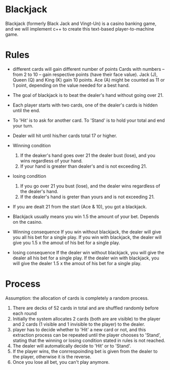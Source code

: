 # Blackjack
Blackjack (formerly Black Jack and Vingt-Un) is a casino banking game, and we will implement c++ to create this text-based player-to-machine game.

# Rules
* different cards will gain different number of points
  Cards with numbers – from 2 to 10 – gain respective points (have their face value).
  Jack (J), Queen (Q) and King (K) gain 10 points.
  Ace (A) might be counted as 11 or 1 point, depending on the value needed for a best hand.
  
* The goal of blackjack is to beat the dealer's hand without going over 21.

* Each player starts with two cards, one of the dealer's cards is hidden until the end.

* To 'Hit' is to ask for another card. To 'Stand' is to hold your total and end your turn.

* Dealer will hit until his/her cards total 17 or higher.

* Winning condition
  1. If the deaker's hand goes over 21 the dealer bust (lose), and you wins regardless of your hand.
  2. If your hand is greater than dealer's and is not exceeding 21.

* losing condition
  1. If you go over 21 you bust (lose), and the dealer wins regardless of the dealer's hand.
  2. If the dealer's hand is greter than yours and is not exceeding 21.
 
* If you are dealt 21 from the start (Ace & 10), you got a blackjack.

* Blackjack usually means you win 1.5 the amount of your bet. Depends on the casino.

* Winning consequence
  If you win without blackjack, the dealer will give you all his bet for a single play. 
  If you win with blackjack, the dealer will give you 1.5 x the amout of his bet for a single play.
 
* losing consequence
  If the dealer win without blackjack, you will give the dealer all his bet for a single play. 
  If the dealer win with blackjack, you will give the dealer 1.5 x the amout of his bet for a single play.



# Process
Assumption: the allocation of cards is completely a random process.
1. There are decks of 52 cards in total and are shuffled randomly before each round
2. Initially the system allocates 2 cards (both are are visible) to the player and 2 cards (1 visible and 1 invisible to the player) to the dealer.  
3. player has to decide whether to 'Hit' a new card or not, and this extraction process can be repeated until the player chooses to 'Stand', stating that the winning or losing condition stated in rules is not reached.
4. The dealer will automatically decide to 'Hit' or to 'Stand'.
5. If the player wins, the conrrespoinding bet is given from the dealer to the player, otherwise it is the reverse.
6. Once you lose all bet, you can't play anymore.




